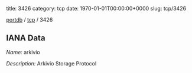 title: 3426
category: tcp
date: 1970-01-01T00:00:00+0000
slug: tcp/3426

[portdb](/) / [tcp](/category/tcp.html) / 3426


## IANA Data

_Name:_ arkivio

_Description:_ Arkivio Storage Protocol

